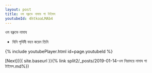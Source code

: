 ```yaml
---
layout: post
title: ওম বব্রুভে নামায গা টাইমস
youtubeId: 4htkoaLMAb4
---
```

 
 
 ওম বব্রুভে নামায  
 
 -  যিনি পৃথিবী বহন করেন তিনি 
 
  
 
  
 
 
 
 
 
 


{% include youtubePlayer.html id=page.youtubeId %}
 
[Next]({{ site.baseurl }}{% link  split2/_posts/2019-01-14-ওম নিরাময়ে নামায গা টাইমস.md%})
 
